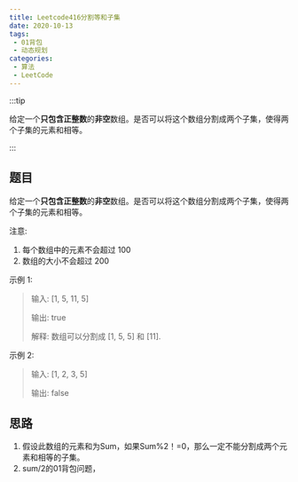 ```yaml
---
title: Leetcode416分割等和子集
date: 2020-10-13
tags:
 - 01背包
 - 动态规划
categories:
 - 算法
 - LeetCode
---
```


:::tip

给定一个**只包含正整数**的**非空**数组。是否可以将这个数组分割成两个子集，使得两个子集的元素和相等。

:::

<!-- more -->

## 题目

给定一个**只包含正整数**的**非空**数组。是否可以将这个数组分割成两个子集，使得两个子集的元素和相等。

注意:

1. 每个数组中的元素不会超过 100
2. 数组的大小不会超过 200

示例 1:

> 输入: [1, 5, 11, 5]
>
> 输出: true
>
> 解释: 数组可以分割成 [1, 5, 5] 和 [11].
>

 

示例 2:

> 输入: [1, 2, 3, 5]
>
> 输出: false
>

## 思路

1. 假设此数组的元素和为Sum，如果Sum%2！=0，那么一定不能分割成两个元素和相等的子集。
2. sum/2的01背包问题，